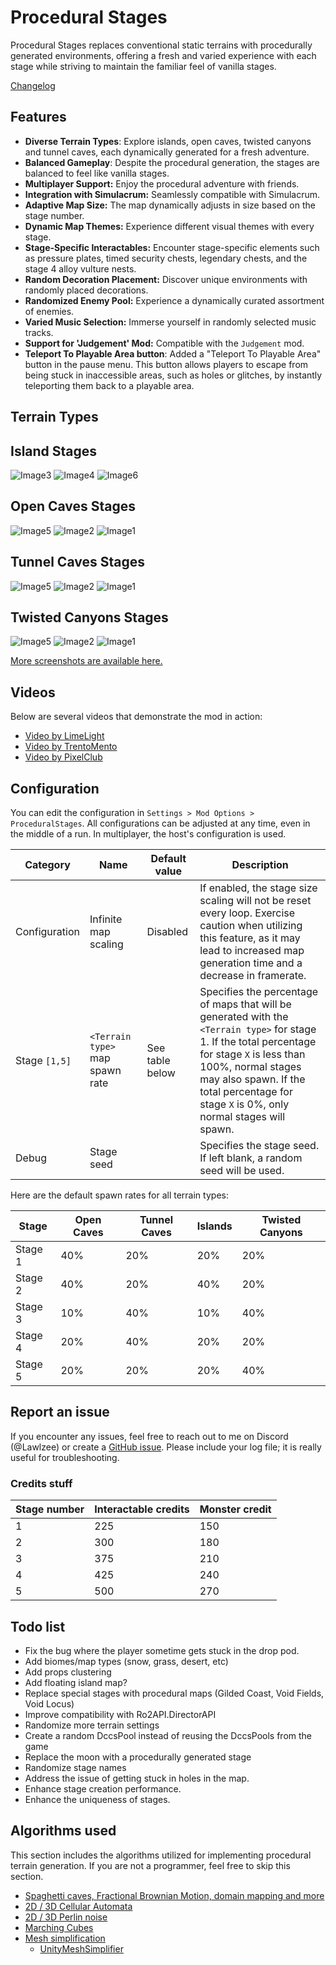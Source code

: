 # Procedural Stages

Procedural Stages replaces conventional static terrains with procedurally generated environments, offering a fresh and varied experience with each stage while striving to maintain the familiar feel of vanilla stages.

[Changelog](https://thunderstore.io/package/Lawlzee/ProceduralStages/changelog/)

## Features

- **Diverse Terrain Types**: Explore islands, open caves, twisted canyons and tunnel caves, each dynamically generated for a fresh adventure.
- **Balanced Gameplay**: Despite the procedural generation, the stages are balanced to feel like vanilla stages.
- **Multiplayer Support:** Enjoy the procedural adventure with friends.
- **Integration with Simulacrum:** Seamlessly compatible with Simulacrum.
- **Adaptive Map Size:** The map dynamically adjusts in size based on the stage number.
- **Dynamic Map Themes:** Experience different visual themes with every stage.
- **Stage-Specific Interactables:** Encounter stage-specific elements such as pressure plates, timed security chests, legendary chests, and the stage 4 alloy vulture nests.
- **Random Decoration Placement:** Discover unique environments with randomly placed decorations.
- **Randomized Enemy Pool:** Experience a dynamically curated assortment of enemies.
- **Varied Music Selection:** Immerse yourself in randomly selected music tracks.
- **Support for 'Judgement' Mod:** Compatible with the `Judgement` mod.
- **Teleport To Playable Area button**: Added a "Teleport To Playable Area" button in the pause menu. This button allows players to escape from being stuck in inaccessible areas, such as holes or glitches, by instantly teleporting them back to a playable area.

## Terrain Types

## Island Stages

![Image3](https://raw.githubusercontent.com/Lawlzee/UnityMapGenerator/master/Mod/Images/1.7/Image5.png)
![Image4](https://raw.githubusercontent.com/Lawlzee/UnityMapGenerator/master/Mod/Images/1.7.1/Image5.png)
![Image6](https://raw.githubusercontent.com/Lawlzee/UnityMapGenerator/master/Mod/Images/1.7/Image3.png)

## Open Caves Stages

![Image5](https://raw.githubusercontent.com/Lawlzee/UnityMapGenerator/master/Mod/Images/1.8/Image4.png)
![Image2](https://raw.githubusercontent.com/Lawlzee/UnityMapGenerator/master/Mod/Images/1.5/Image2.png)
![Image1](https://raw.githubusercontent.com/Lawlzee/UnityMapGenerator/master/Mod/Images/1.5/Image3.png)

## Tunnel Caves Stages

![Image5](https://raw.githubusercontent.com/Lawlzee/UnityMapGenerator/master/Mod/Images/1.9/Image5.png)
![Image2](https://raw.githubusercontent.com/Lawlzee/UnityMapGenerator/master/Mod/Images/1.9/Image7.png)
![Image1](https://raw.githubusercontent.com/Lawlzee/UnityMapGenerator/master/Mod/Images/1.9/Image9.png)

## Twisted Canyons Stages

![Image5](https://raw.githubusercontent.com/Lawlzee/UnityMapGenerator/master/Mod/Images/1.11/Image1.png)
![Image2](https://raw.githubusercontent.com/Lawlzee/UnityMapGenerator/master/Mod/Images/1.11/Image7.png)
![Image1](https://raw.githubusercontent.com/Lawlzee/UnityMapGenerator/master/Mod/Images/1.11/Image3.png)

[More screenshots are available here.](https://github.com/Lawlzee/UnityMapGenerator/tree/master/Mod/Images)

## Videos

Below are several videos that demonstrate the mod in action:
- [Video by LimeLight](https://www.youtube.com/watch?v=CDH7QYtNGvc&lc=UgziI767yJ6zojgI77R4AaABAg)
- [Video by TrentoMento](https://www.youtube.com/watch?v=5wyeGS0PbeU)
- [Video by PixelClub](https://www.youtube.com/watch?v=dBWXATNUGjY)


## Configuration

You can edit the configuration in `Settings > Mod Options > ProceduralStages`. All configurations can be adjusted at any time, even in the middle of a run. In multiplayer, the host's configuration is used.

| Category      | Name                 | Default value    | Description                                                                                                                                                                      |
|---------------|----------------------|------------------|----------------------------------------------------------------------------------------------------------------------------------------------------------------------------------|                                        
| Configuration | Infinite map scaling | Disabled         | If enabled, the stage size scaling will not be reset every loop. Exercise caution when utilizing this feature, as it may lead to increased map generation time and a decrease in framerate. |
| Stage `[1,5]` | `<Terrain type>` map spawn rate | See table below | Specifies the percentage of maps that will be generated with the `<Terrain type>` for stage 1. If the total percentage for stage `X` is less than 100%, normal stages may also spawn. If the total percentage for stage `X` is 0%, only normal stages will spawn.|
| Debug         | Stage seed           |                  | Specifies the stage seed. If left blank, a random seed will be used.                                                      |

Here are the default spawn rates for all terrain types:

| Stage   | Open Caves | Tunnel Caves | Islands | Twisted Canyons |
|---------|------------|--------------|---------|-----------------|
| Stage 1 | 40%        | 20%          | 20%     | 20%             |
| Stage 2 | 40%        | 20%          | 40%     | 20%             |                 
| Stage 3 | 10%        | 40%          | 10%     | 40%             |
| Stage 4 | 20%        | 40%          | 20%     | 20%             |
| Stage 5 | 20%        | 20%          | 20%     | 40%             |

## Report an issue

If you encounter any issues, feel free to reach out to me on Discord (@Lawlzee) or create a [GitHub issue](https://github.com/Lawlzee/UnityMapGenerator/issues/new). Please include your log file; it is really useful for troubleshooting.

### Credits stuff

|Stage number|Interactable credits|Monster credit|
|--|--|--|
|1|225|150|
|2|300|180|
|3|375|210|
|4|425|240|
|5|500|270|

## Todo list

- Fix the bug where the player sometime gets stuck in the drop pod.
- Add biomes/map types (snow, grass, desert, etc)
- Add props clustering
- Add floating island map?
- Replace special stages with procedural maps (Gilded Coast, Void Fields, Void Locus)
- Improve compatibility with Ro2API.DirectorAPI
- Randomize more terrain settings
- Create a random DccsPool instead of reusing the DccsPools from the game
- Replace the moon with a procedurally generated stage
- Randomize stage names
- Address the issue of getting stuck in holes in the map.
- Enhance stage creation performance.
- Enhance the uniqueness of stages.


## Algorithms used

This section includes the algorithms utilized for implementing procedural terrain generation. If you are not a programmer, feel free to skip this section.

- [Spaghetti caves, Fractional Brownian Motion, domain mapping and more](https://www.youtube.com/watch?v=ob3VwY4JyzE)
- [2D / 3D Cellular Automata](https://www.youtube.com/watch?v=v7yyZZjF1z4&list=PLFt_AvWsXl0eZgMK_DT5_biRkWXftAOf9)
- [2D / 3D Perlin noise](https://en.wikipedia.org/wiki/Perlin_noise)
- [Marching Cubes](https://www.youtube.com/watch?v=M3iI2l0ltbE)
- [Mesh simplification](https://www.youtube.com/watch?v=biLY19kuGOs)
    - [UnityMeshSimplifier](https://github.com/Whinarn/UnityMeshSimplifier)